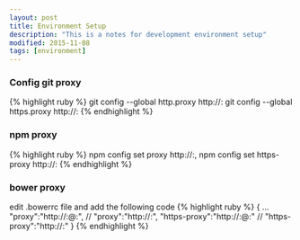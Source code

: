```yaml
---
layout: post
title: Environment Setup
description: "This is a notes for development environment setup"
modified: 2015-11-08
tags: [environment]
---
```


### Config git proxy

{% highlight ruby %}
git config --global http.proxy http://<host>:<port>
git config --global https.proxy http://<host>:<port>
{% endhighlight %}

<!--more-->

### npm proxy

{% highlight ruby %}
npm config set proxy http://<host>:<port>,
npm config set https-proxy http://<host>:<port>
{% endhighlight %}

### bower proxy

edit .bowerrc file and add the following code
{% highlight ruby %}
{
  ...
  "proxy":"http://<user>:<password>@<host>:<port>", // "proxy":"http://<host>:<port>",
  "https-proxy":"http://<user>:<password>@<host>:<port>" // "https-proxy":"http://<host>:<port>"
}
{% endhighlight %}